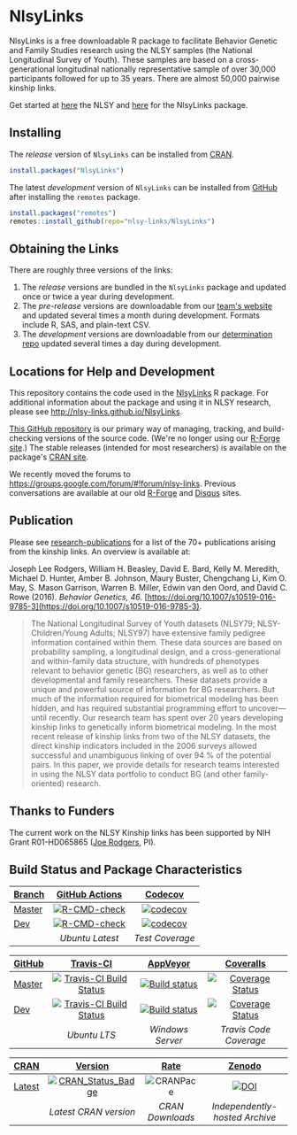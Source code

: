 NlsyLinks
================

NlsyLinks is a free downloadable R package to facilitate Behavior Genetic and Family Studies research using the NLSY samples (the National Longitudinal Survey of Youth).  These samples are based on a cross-generational longitudinal nationally representative sample of over 30,000 participants followed for up to 35 years.  There are almost 50,000 pairwise kinship links.

Get started at [here](http://www.bls.gov/nls/) the NLSY and [here](http://nlsy-links.github.io/NlsyLinks/) for the NlsyLinks package.

Installing
--------------------------

The *release* version of `NlsyLinks` can be installed from [CRAN](https://cran.r-project.org/package=NlsyLinks).

```r
install.packages("NlsyLinks")
```

The latest *development* version of `NlsyLinks` can be installed from [GitHub](https://github.com/nlsy-links/NlsyLinks/) after installing the `remotes` package.

```r
install.packages("remotes")
remotes::install_github(repo="nlsy-links/NlsyLinks")
```

Obtaining the Links
--------------------------

There are roughly three versions of the links:

1. The *release* versions are bundled in the `NlsyLinks` package and updated once or twice a year during development.
1. The *pre-release* versions are downloadable from our [team's website](http://nlsy-links.github.io/NlsyLinks/) and updated several times a month during development.  Formats include R, SAS, and plain-text CSV.
1. The *development* versions are downloadable from our [determination repo](https://github.com/nlsy-links/nlsy-links-determination-2017) updated several times a day during development.

Locations for Help and Development
--------------------------

This repository contains the code used in the [NlsyLinks](https://cran.r-project.org/package=NlsyLinks) R package.  For additional information about the package and using it in NLSY research, please see <http://nlsy-links.github.io/NlsyLinks>.

[This GitHub repository](https://github.com/nlsy-links/NlsyLinksStaging) is our primary way of managing, tracking, and build-checking versions of the source code.  (We're no longer using our [R-Forge site](https://r-forge.r-project.org/projects/nlsylinks/).)  The stable releases (intended for most researchers) is available on the package's [CRAN site](https://cran.r-project.org/package=NlsyLinks).

We recently moved the forums to <https://groups.google.com/forum/#!forum/nlsy-links>.  Previous conversations are available at our old [R-Forge](https://r-forge.r-project.org/forum/?group_id=1330) and [Disqus](https://disqus.com/home/forum/nlsylinks/) sites.

Publication
--------------------------

Please see [research-publications](http://nlsy-links.github.io/NlsyLinks/research-publications.html) for a list of the 70+ publications arising from the kinship links.  An overview is available at:

Joseph Lee Rodgers, William H. Beasley, David E. Bard, Kelly M. Meredith, Michael D. Hunter, Amber B. Johnson, Maury Buster, Chengchang Li, Kim O. May, S. Mason Garrison, Warren B. Miller, Edwin van den Oord, and David C. Rowe (2016). *Behavior Genetics, 46*. [https://doi.org/10.1007/s10519-016-9785-3](https://doi.org/10.1007/s10519-016-9785-3).

>The National Longitudinal Survey of Youth datasets (NLSY79; NLSY-Children/Young Adults; NLSY97) have extensive family pedigree information contained within them. These data sources are based on probability sampling, a longitudinal design, and a cross-generational and within-family data structure, with hundreds of phenotypes relevant to behavior genetic (BG) researchers, as well as to other developmental and family researchers. These datasets provide a unique and powerful source of information for BG researchers. But much of the information required for biometrical modeling has been hidden, and has required substantial programming effort to uncover—until recently. Our research team has spent over 20 years developing kinship links to genetically inform biometrical modeling. In the most recent release of kinship links from two of the NLSY datasets, the direct kinship indicators included in the 2006 surveys allowed successful and unambiguous linking of over 94 % of the potential pairs. In this paper, we provide details for research teams interested in using the NLSY data portfolio to conduct BG (and other family-oriented) research.

Thanks to Funders
--------------------------

The current work on the NLSY Kinship links has been supported by NIH Grant R01-HD065865 ([Joe Rodgers](http://www.vanderbilt.edu/psychological_sciences/bio/joe-rodgers), PI).

Build Status and Package Characteristics
--------------------------

| [Branch](https://github.com/nlsy-links/NlsyLinks) | [GitHub Actions](https://github.com/OuhscBbmc/nlsy-links/NlsyLinks) | [Codecov](https://codecov.io/gh/nlsy-links/NlsyLinks) |
| :----- | :---------------------------: | :-------: |
| [Master](https://github.com/nlsy-links/NlsyLinks/tree/master) | [![R-CMD-check](https://github.com/nlsy-links/NlsyLinks/workflows/R-CMD-check/badge.svg?branch=master)](https://github.com/nlsy-links/NlsyLinks/actions) |  [![codecov](https://codecov.io/gh/nlsy-links/NlsyLinks/branch/master/graph/badge.svg)](https://codecov.io/gh/nlsy-links/NlsyLinks) |
| [Dev](https://github.com/nlsy-links/NlsyLinks/tree/dev) | [![R-CMD-check](https://github.com/nlsy-links/NlsyLinks/workflows/R-CMD-check/badge.svg?branch=dev)](https://github.com/nlsy-links/NlsyLinks/actions) | [![codecov](https://codecov.io/gh/nlsy-links/NlsyLinks/branch/dev/graph/badge.svg)](https://codecov.io/gh/nlsy-links/NlsyLinks/branch/dev) |
| | *Ubuntu Latest* | *Test Coverage* |

| [GitHub](https://github.com/nlsy-links/NlsyLinks) | [Travis-CI](https://travis-ci.org/nlsy-links/NlsyLinks/builds) | [AppVeyor](https://ci.appveyor.com/project/wibeasley/nlsylinks/history) |  [Coveralls](https://coveralls.io/r/nlsy-links/NlsyLinks) |
| :----- | :---------------------------: | :------------: | :-------: |
| [Master](https://github.com/nlsy-links/NlsyLinks/tree/master) |  [![Travis-CI Build Status](https://travis-ci.org/nlsy-links/NlsyLinks.png?branch=master)](https://travis-ci.org/nlsy-links/NlsyLinks) | [![Build status](https://ci.appveyor.com/api/projects/status/fo1oeqn9734dhhmu/branch/master?svg=true)](https://ci.appveyor.com/project/wibeasley/nlsylinks/branch/master) | [![Coverage Status](https://coveralls.io/repos/nlsy-links/NlsyLinks/badge.svg?branch=master)](https://coveralls.io/r/nlsy-links/NlsyLinks?branch=master) |
| [Dev](https://github.com/nlsy-links/NlsyLinks/tree/dev) | [![Travis-CI Build Status](https://travis-ci.org/nlsy-links/NlsyLinks.png?branch=dev)](https://travis-ci.org/nlsy-links/NlsyLinks) | [![Build status](https://ci.appveyor.com/api/projects/status/fo1oeqn9734dhhmu/branch/dev?svg=true)](https://ci.appveyor.com/project/wibeasley/nlsylinks/branch/dev) | [![Coverage Status](https://coveralls.io/repos/nlsy-links/NlsyLinks/badge.svg?branch=dev)](https://coveralls.io/r/nlsy-links/NlsyLinks?branch=dev) |
| | *Ubuntu LTS* | *Windows Server* |  *Travis Code Coverage* |

| [CRAN](https://cran.r-project.org/) | [Version](https://cran.r-project.org/package=NlsyLinks) | [Rate](http://cranlogs.r-pkg.org/) | [Zenodo](https://zenodo.org/search?ln=en&p=nlsylinks) |
|  :---- | :----: | :----: | :----: |
| [Latest](https://cran.r-project.org/package=NlsyLinks) | [![CRAN_Status_Badge](http://www.r-pkg.org/badges/version/NlsyLinks)](https://cran.r-project.org/package=NlsyLinks) | ![CRANPace](http://cranlogs.r-pkg.org/badges/NlsyLinks) | [![DOI](https://zenodo.org/badge/doi/10.5281/zenodo.49941.svg)](http://dx.doi.org/10.5281/zenodo.49941) |
|   | *Latest CRAN version* | *CRAN Downloads* | *Independently-hosted Archive* |
